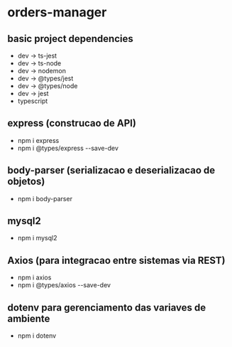 # orders-manager

## basic project dependencies
- dev -> ts-jest
- dev -> ts-node
- dev -> nodemon
- dev -> @types/jest
- dev -> @types/node
- dev -> jest
- typescript


## express (construcao de API)
- npm i express
- npm i @types/express --save-dev

## body-parser (serializacao e deserializacao de objetos)
- npm i body-parser

## mysql2
- npm i mysql2

## Axios (para integracao entre sistemas via REST)
- npm i axios
- npm i @types/axios --save-dev

## dotenv para gerenciamento das variaves de ambiente
- npm i dotenv